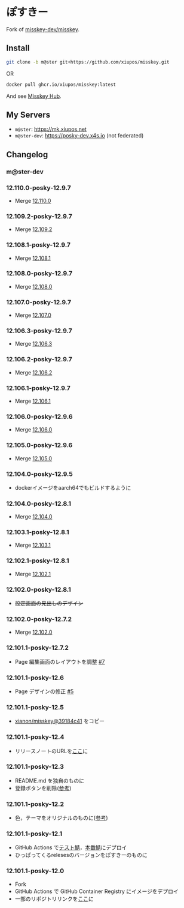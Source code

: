 # ぽすきー

Fork of [misskey-dev/misskey](https://github.com/misskey-dev/misskey).

## Install

```bash
git clone -b m@ster git+https://github.com/xiupos/misskey.git
```

OR

```bash
docker pull ghcr.io/xiupos/misskey:latest
```

And see [Misskey Hub](https://misskey-hub.net/en/docs/install/docker.html).

## My Servers

- `m@ster`: https://mk.xiupos.net
- `m@ster-dev`: https://posky-dev.x4s.io (not federated)

## Changelog

### m@ster-dev

### 12.110.0-posky-12.9.7

- Merge [12.110.0](https://github.com/misskey-dev/misskey/releases/tag/12.110.0)

### 12.109.2-posky-12.9.7

- Merge [12.109.2](https://github.com/misskey-dev/misskey/releases/tag/12.109.2)

### 12.108.1-posky-12.9.7

- Merge [12.108.1](https://github.com/misskey-dev/misskey/releases/tag/12.108.1)

### 12.108.0-posky-12.9.7

- Merge [12.108.0](https://github.com/misskey-dev/misskey/releases/tag/12.108.0)

### 12.107.0-posky-12.9.7

- Merge [12.107.0](https://github.com/misskey-dev/misskey/releases/tag/12.107.0)

### 12.106.3-posky-12.9.7

- Merge [12.106.3](https://github.com/misskey-dev/misskey/releases/tag/12.106.3)

### 12.106.2-posky-12.9.7

- Merge [12.106.2](https://github.com/misskey-dev/misskey/releases/tag/12.106.2)

### 12.106.1-posky-12.9.7

- Merge [12.106.1](https://github.com/misskey-dev/misskey/releases/tag/12.106.1)

### 12.106.0-posky-12.9.6

- Merge [12.106.0](https://github.com/misskey-dev/misskey/releases/tag/12.106.0)

### 12.105.0-posky-12.9.6

- Merge [12.105.0](https://github.com/misskey-dev/misskey/releases/tag/12.105.0)

### 12.104.0-posky-12.9.5

- dockerイメージをaarch64でもビルドするように

### 12.104.0-posky-12.8.1

- Merge [12.104.0](https://github.com/misskey-dev/misskey/releases/tag/12.104.0)

### 12.103.1-posky-12.8.1

- Merge [12.103.1](https://github.com/misskey-dev/misskey/releases/tag/12.103.1)

### 12.102.1-posky-12.8.1

- Merge [12.102.1](https://github.com/misskey-dev/misskey/releases/tag/12.102.1)

### 12.102.0-posky-12.8.1

- ~~設定画面の見出しのデザイン~~

### 12.102.0-posky-12.7.2

- Merge [12.102.0](https://github.com/misskey-dev/misskey/releases/tag/12.102.0)

### 12.101.1-posky-12.7.2

- Page 編集画面のレイアウトを調整 [#7](https://github.com/xiupos/misskey/pull/7)

### 12.101.1-posky-12.6

- Page デザインの修正 [#5](https://github.com/xiupos/misskey/pull/5#issue-1106950406)

### 12.101.1-posky-12.5

- [xianon/misskey@39184c41](https://gitlab.com/xianon/misskey/-/commit/39184c416e3703fa9e96a62bb5048863906a9c05) をコピー

### 12.101.1-posky-12.4

- リリースノートのURLを[ここ](https://github.com/xiupos/misskey)に

### 12.101.1-posky-12.3

- README.md を独自のものに
- 登録ボタンを削除([参考](https://github.com/nullnyat/nca10.net/commit/01185a830b2317ea354de71b1c99466350891916))

### 12.101.1-posky-12.2

- 色，テーマをオリジナルのものに([参考](https://github.com/nullnyat/nca10.net/commit/a03f330c49b4c57f40e97ed6d550802ab98a3dd4))

### 12.101.1-posky-12.1

- GitHub Actions で[テスト鯖](https://dev.xiupos.net/)，[本番鯖](https://mk.xiupos.net)にデプロイ
- ひっぱってくるrelesesのバージョンをぽすきーのものに

### 12.101.1-posky-12.0

- Fork
- GitHub Actions で GitHub Container Registry にイメージをデプロイ
- 一部のリポジトリリンクを[ここ](https://github.com/xiupos/misskey)に
